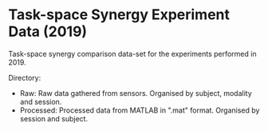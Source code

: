 # Task-space Synergy Experiment Data (2019)
Task-space synergy comparison data-set for the experiments performed in 2019.

Directory:
- Raw: Raw data gathered from sensors. Organised by subject, modality and session.
- Processed: Processed data from MATLAB in ".mat" format. Organised by session and subject.
